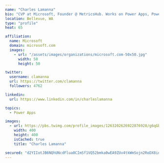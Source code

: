 ```yaml
---
name: "Charles Lamanna"
bio: "CVP at Microsoft, Founder @ MetricsHub. Works on Power Apps, Power Automate, Power Virtual Agent, Common Data Service and Dynamics 365."
location: Bellevue, WA
type: "profile"
heat: 65

affiliation:
  name: Microsoft
  domain: microsoft.com
  images:
    - url: "/assets/images/organizations/microsoft.com-50x50.jpg"
      width: 50
      height: 50

twitter:
  username: clamanna
  url: https://twitter.com/clamanna
  followers: 4762

linkedin:
  url: https://www.linkedin.com/in/charleslamanna

topics:
  - Power Apps

images:
  - url: https://pbs.twimg.com/profile_images/1263202626922876928/g6qGbHZ-_400x400.jpg
    width: 400
    height: 400
    isCached: true
    title: "Charles Lamanna"

secured: "d2YIIotJB6NQhUNcdFlua0CImSf1VQ52bmka0wEA9ZUv4tkWmSojn2RoDX8idGroxE0xfxcfyN9+mXcQIrQsVUZ2A27bGJpv25DyWqv3L2vDV44VBIkvn2OksJuhLawJZeyxGD3rg/df0oGfr5k1bDILpSWQ/ZzngTYJyaAabRCq9edc/dVxmGBGK/aHNrNU5JooMZv+wfwL04+WE+LyzY34cjB63F5nOJEC8RnXIuxDuGim5lfMPLiWWrg/scUJJ8gmE7KHgst6lDWTanxsDhVhY9S4bGguxa3voGfD3rORmIWcOUqHeGHjOsssuT+Q7HiFkfk+48ZwH7qp74haRCFvLxNJ+t9R4J+BubkQkzLDFLLrxLnwrY9E9bRFJQrWiJptvuCJXO9vZtkLitAFTqkk2yva3Po5zrHAOeX6HTY=;JjsPlpv9JVM6gce5LV2EzQ=="
---
```


